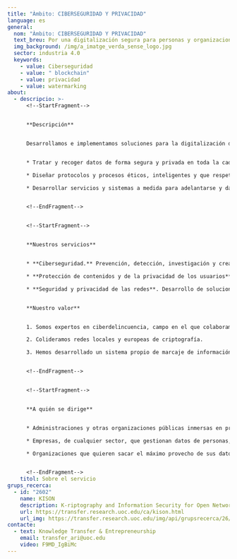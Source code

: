 ```yaml
---
title: "Àmbito: CIBERSEGURIDAD Y PRIVACIDAD"
language: es
general:
  nom: "Àmbito: CIBERSEGURIDAD Y PRIVACIDAD"
  text_breu: Por una digitalización segura para personas y organizaciones.
  img_background: /img/a_imatge_verda_sense_logo.jpg
  sector: industria 4.0
  keywords:
    - value: Ciberseguridad
    - value: " blockchain"
    - value: privacidad
    - value: watermarking
about:
  - descripcio: >-
      <!--StartFragment-->


      **Descripción**


      Desarrollamos e implementamos soluciones para la digitalización de tu empresa o servicio que ponen al frente la seguridad y la privacidad de tus datos y los de tus clientes. Para hacerlo, creamos soluciones avanzadas en tecnologías de criptografía y blockchain. El objetivo es:


      * Tratar y recoger datos de forma segura y privada en toda la cadena de producción y de servicios.

      * Diseñar protocolos y procesos éticos, inteligentes y que respetan la privacidad de datos para optimizar tiempos y recursos en la gestión digital de tu organización.

      * Desarrollar servicios y sistemas a medida para adelantarse y dar respuesta a las amenazas en las comunicaciones electrónicas y los sistemas públicos de información digital.


      <!--EndFragment-->


      <!--StartFragment-->


      **Nuestros servicios**


      * **Ciberseguridad.** Prevención, detección, investigación y creación de herramientas para dar respuesta a incidentes o amenazas en las redes de comunicaciones electrónicas y sistemas de información públicos.

      * **Protección de contenidos y de la privacidad de los usuarios**. Sistemas de marcaje y encriptación para la transmisión y almacenamiento seguro de datos e información multimedia.

      * **Seguridad y privacidad de las redes**. Desarrollo de soluciones a medida en función del tipo de red (peer-to-peer, ad hoc, sensores y RFID, sociales en línea, vehiculares, IoT...).


      **Nuestro valor**


      1. Somos expertos en ciberdelincuencia, campo en el que colaboramos con los cuerpos de policía locales (EUROPOL).

      2. Colideramos redes locales y europeas de criptografía.

      3. Hemos desarrollado un sistema propio de marcaje de información multimedia robusto e imperceptible para protegerse contra la piratería sin alterar la transferencia de datos.


      <!--EndFragment-->


      <!--StartFragment-->


      **A quién se dirige**


      * Administraciones y otras organizaciones públicas inmersas en procesos de digitalización de sus servicios. 

      * Empresas, de cualquier sector, que gestionan datos de personas, productos y procesos industriales que hay que proteger, como por ejemplo datos privados de los clientes o gestión de derechos y propiedad intelectual.

      * Organizaciones que quieren sacar el máximo provecho de sus datos cumpliendo con los máximos estándares de seguridad y privacidad. 


      <!--EndFragment-->
    titol: Sobre el servicio
grups_recerca:
  - id: "2602"
    name: KISON
    description: K-riptography and Information Security for Open Networks
    url: https://transfer.research.uoc.edu/ca/kison.html
    url_img: https://transfer.research.uoc.edu/img/api/grupsrecerca/26/image/1594286715997
contacte:
  - text: Knowledge Transfer & Entrepreneurship
    email: transfer_ari@uoc.edu
    video: F9MD_IgBiMc
---
```

